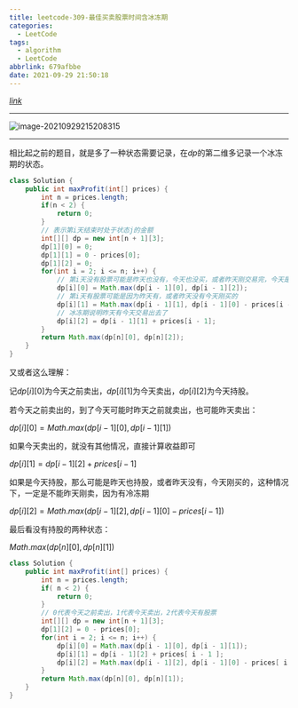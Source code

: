 ```yaml
---
title: leetcode-309-最佳买卖股票时间含冰冻期
categories:
  - LeetCode
tags:
  - algorithm
  - LeetCode
abbrlink: 679afbbe
date: 2021-09-29 21:50:18
---
```


[$link$](https://leetcode-cn.com/problems/best-time-to-buy-and-sell-stock-with-cooldown/)

<hr/>

![image-20210929215208315](https://gitee.com/cao_ziqiang/img/raw/master/20210929215208.png)

<hr/>

相比起之前的题目，就是多了一种状态需要记录，在$dp$的第二维多记录一个冰冻期的状态。

```java
class Solution {
    public int maxProfit(int[] prices) {
        int n = prices.length;
        if(n < 2) {
            return 0;
        }
        // 表示第i天结束时处于状态j的金额
        int[][] dp = new int[n + 1][3];
        dp[1][0] = 0;
        dp[1][1] = 0 - prices[0];
        dp[1][2] = 0;
        for(int i = 2; i <= n; i++) {
            // 第i天没有股票可能是昨天也没有，今天也没买，或者昨天刚交易完，今天是冰冻期没法买股票
            dp[i][0] = Math.max(dp[i - 1][0], dp[i - 1][2]);
            // 第i天有股票可能是因为昨天有，或者昨天没有今天刚买的
            dp[i][1] = Math.max(dp[i - 1][1], dp[i - 1][0] - prices[i - 1]);
            // 冰冻期说明昨天有今天交易出去了
            dp[i][2] = dp[i - 1][1] + prices[i - 1];
        }
        return Math.max(dp[n][0], dp[n][2]);
    }
}
```

又或者这么理解：

记$dp[i][0]$为今天之前卖出，$dp[i][1]$为今天卖出，$dp[i][2]$为今天持股。

若今天之前卖出的，到了今天可能时昨天之前就卖出，也可能昨天卖出：

$dp[i][0] = Math.max(dp[i - 1][0],dp[i - 1][1])$

如果今天卖出的，就没有其他情况，直接计算收益即可

$dp[i][1] = dp[i-1][2] + prices[i - 1]$

如果是今天持股，那么可能是昨天也持股，或者昨天没有，今天刚买的，这种情况下，一定是不能昨天刚卖，因为有冷冻期

$dp[i][2] = Math.max(dp[i - 1][2], dp[i-1][0]-prices[i -1])$

最后看没有持股的两种状态：

$Math.max(dp[n][0],dp[n][1])$

```java
class Solution {
    public int maxProfit(int[] prices) {
        int n = prices.length;
        if( n < 2) {
            return 0;
        }
        // 0代表今天之前卖出，1代表今天卖出，2代表今天有股票
        int[][] dp = new int[n + 1][3];
        dp[1][2] = 0 - prices[0];
        for(int i = 2; i <= n; i++) {
            dp[i][0] = Math.max(dp[i - 1][0], dp[i - 1][1]);
            dp[i][1] = dp[i - 1][2] + prices[ i - 1 ];
            dp[i][2] = Math.max(dp[i - 1][2], dp[i - 1][0] - prices[ i - 1 ]);
        }
        return Math.max(dp[n][0], dp[n][1]);
    }
}
```

